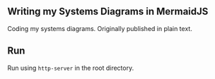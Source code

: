 ## Writing my Systems Diagrams in MermaidJS

Coding my systems diagrams. Originally published in plain text.

## Run

Run using `http-server` in the root directory.
